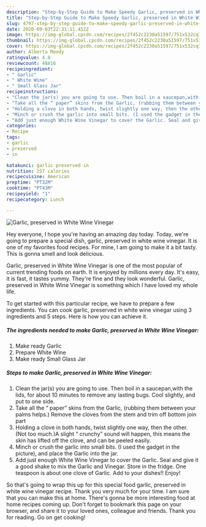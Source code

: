 ```yaml
---
description: "Step-by-Step Guide to Make Speedy Garlic, preserved in White Wine Vinegar"
title: "Step-by-Step Guide to Make Speedy Garlic, preserved in White Wine Vinegar"
slug: 4797-step-by-step-guide-to-make-speedy-garlic-preserved-in-white-wine-vinegar
date: 2020-09-03T22:31:11.452Z
image: https://img-global.cpcdn.com/recipes/2f452c2230a51597/751x532cq70/garlic-preserved-in-white-wine-vinegar-recipe-main-photo.jpg
thumbnail: https://img-global.cpcdn.com/recipes/2f452c2230a51597/751x532cq70/garlic-preserved-in-white-wine-vinegar-recipe-main-photo.jpg
cover: https://img-global.cpcdn.com/recipes/2f452c2230a51597/751x532cq70/garlic-preserved-in-white-wine-vinegar-recipe-main-photo.jpg
author: Alberta Moody
ratingvalue: 4.8
reviewcount: 48816
recipeingredient:
- " Garlic"
- " White Wine"
- " Small Glass Jar"
recipeinstructions:
- "Clean the jar(s) you are going to use. Then boil in a saucepan,with the lids, for about 10 minutes to remove any lasting bugs. Cool slightly, and put to one side."
- "Take all the “ paper” skins from the Garlic, (rubbing them between your palms helps.) Remove the cloves from the stem and trim off bottom join part"
- "Holding a clove in both hands, twist slightly one way, then the other. (Not too much.)A slight “ crunchy” sound will happen, this means the skin has lifted off the clove, and can be peeled easily."
- "Minch or crush the garlic into small bits. (I used the gadget in the picture), and place the Garlic into the jar."
- "Add just enough White Wine Vinegar to cover the Garlic. Seal and give it a good shake to mix the Garlic and Vinegar. Store in the fridge. One teaspoon is about one clove of Garlic. Add to your dishes!! Enjoy!"
categories:
- Recipe
tags:
- garlic
- preserved
- in

katakunci: garlic preserved in 
nutrition: 257 calories
recipecuisine: American
preptime: "PT32M"
cooktime: "PT43M"
recipeyield: "1"
recipecategory: Lunch

---
```



![Garlic, preserved in White Wine Vinegar](https://img-global.cpcdn.com/recipes/2f452c2230a51597/751x532cq70/garlic-preserved-in-white-wine-vinegar-recipe-main-photo.jpg)

Hey everyone, I hope you're having an amazing day today. Today, we're going to prepare a special dish, garlic, preserved in white wine vinegar. It is one of my favorites food recipes. For mine, I am going to make it a bit tasty. This is gonna smell and look delicious.

Garlic, preserved in White Wine Vinegar is one of the most popular of current trending foods on earth. It is enjoyed by millions every day. It's easy, it is fast, it tastes yummy. They're fine and they look wonderful. Garlic, preserved in White Wine Vinegar is something which I have loved my whole life.




To get started with this particular recipe, we have to prepare a few ingredients. You can cook garlic, preserved in white wine vinegar using 3 ingredients and 5 steps. Here is how you can achieve it.

<!--inarticleads1-->

##### The ingredients needed to make Garlic, preserved in White Wine Vinegar:

1. Make ready  Garlic
1. Prepare  White Wine
1. Make ready  Small Glass Jar




<!--inarticleads2-->

##### Steps to make Garlic, preserved in White Wine Vinegar:

1. Clean the jar(s) you are going to use. Then boil in a saucepan,with the lids, for about 10 minutes to remove any lasting bugs. Cool slightly, and put to one side.
1. Take all the “ paper” skins from the Garlic, (rubbing them between your palms helps.) Remove the cloves from the stem and trim off bottom join part
1. Holding a clove in both hands, twist slightly one way, then the other. (Not too much.)A slight “ crunchy” sound will happen, this means the skin has lifted off the clove, and can be peeled easily.
1. Minch or crush the garlic into small bits. (I used the gadget in the picture), and place the Garlic into the jar.
1. Add just enough White Wine Vinegar to cover the Garlic. Seal and give it a good shake to mix the Garlic and Vinegar. Store in the fridge. One teaspoon is about one clove of Garlic. Add to your dishes!! Enjoy!




So that's going to wrap this up for this special food garlic, preserved in white wine vinegar recipe. Thank you very much for your time. I am sure that you can make this at home. There's gonna be more interesting food at home recipes coming up. Don't forget to bookmark this page on your browser, and share it to your loved ones, colleague and friends. Thank you for reading. Go on get cooking!
